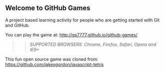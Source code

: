 ## Welcome to GitHub Games

A project based learning activity for people who are getting started with Git and GitHub.

You can play the game at: http://gs7777.github.io/github-games/

>> _*SUPPORTED BROWSERS*: Chrome, Firefox, Safari, Opera and IE9+_

This fun open source game was cloned from: https://github.com/jakesgordon/javascript-tetris
